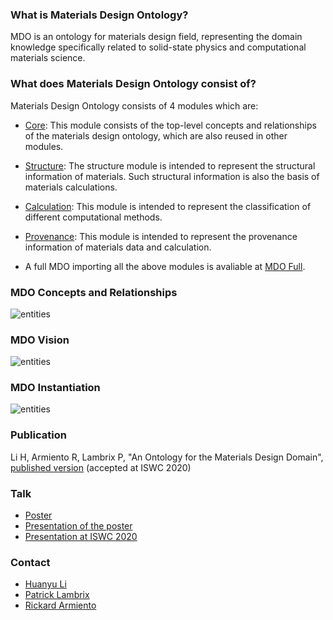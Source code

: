 ### What is Materials Design Ontology?

MDO is an ontology for materials design field, representing the domain knowledge specifically related to solid-state physics and computational materials science.

### What does Materials Design Ontology consist of?

Materials Design Ontology consists of 4 modules which are:

* [Core](https://w3id.org/mdo/core/1.0): This module consists of the top-level concepts and relationships of the materials design ontology, which are also reused in other modules.

* [Structure](https://w3id.org/mdo/structure/1.0): The structure module is intended to represent the structural information of materials. Such structural information is also the basis of materials calculations.

* [Calculation](https://w3id.org/mdo/calculation/1.0): This module is intended to represent the classification of different computational methods.

* [Provenance](https://w3id.org/mdo/provenance/1.0): This module is intended to represent the provenance information of materials data and calculation.

* A full MDO importing all the above modules is avaliable at [MDO Full](https://w3id.org/mdo/full/1.0).

### MDO Concepts and Relationships
![entities](https://huanyu-li.github.io/figures/mdo/MDO.png "MDO concepts and relationships")


### MDO Vision
![entities](https://huanyu-li.github.io/figures/mdo/new-vision.png "MDO vision")

### MDO Instantiation 
![entities](https://huanyu-li.github.io/figures/mdo/instances-output.png "MDO instantiation")

### Publication 
Li H, Armiento R, Lambrix P, "An Ontology for the Materials Design Domain", [published version](https://link.springer.com/chapter/10.1007/978-3-030-62466-8_14) (accepted at ISWC 2020)

### Talk
* [Poster](https://huanyu-li.github.io/posters/mdo-poster-paper276.pdf)
* [Presentation of the poster](https://www.youtube.com/watch?v=ObgKOwwlzbU)
* [Presentation at ISWC 2020](https://www.ida.liu.se/~patla00/talks/ISWC2020presentation720.mp4)

### Contact

* [Huanyu Li](https://www.ida.liu.se/~huali50/)
* [Patrick Lambrix](https://www.ida.liu.se/~patla00/)
* [Rickard Armiento](https://rickard.armiento.se)
